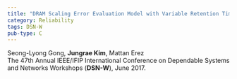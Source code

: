```yaml
---
title: "DRAM Scaling Error Evaluation Model with Variable Retention Time"
category: Reliability
tags: DSN-W
pub-type: C
---
```


Seong-Lyong Gong, **Jungrae Kim**, Mattan Erez<br>
The 47th Annual IEEE/IFIP International Conference on Dependable Systems and Networks Workshops (**DSN-W**), June 2017.

